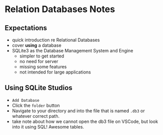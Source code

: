 # Relation Databases Notes

## Expectations

- quick introduction re Relational Databases
- cover **using** a database
- SQLite3 as the Database Management System and Engine
  - simpler to get started
  - no need for server
  - missing some features
  - not intended for large applications

## Using SQLite Studios

- `Add Database`
- Click the `folder` button
- Navigate to your directory and into the file that is named `.db3` or whatever correct path.
- take note about how we cannot open the db3 file on VSCode, but look into it using SQL! Awesome tables.
